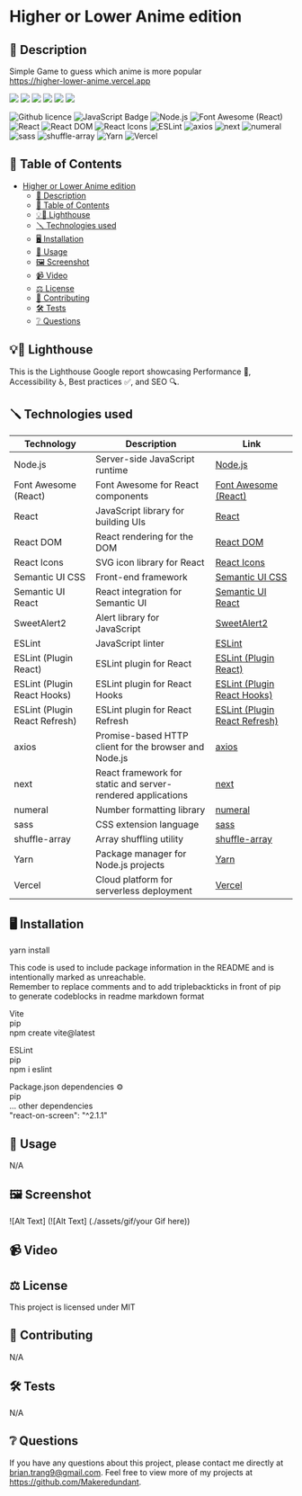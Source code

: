 # Higher or Lower Anime edition

## 📄 Description 
Simple Game to guess which anime is more popular  
https://higher-lower-anime.vercel.app 

![](https://forthebadge.com/images/badges/built-with-love.svg)
![](https://forthebadge.com/images/badges/uses-html.svg)
![](https://forthebadge.com/images/badges/made-with-javascript.svg)
![](https://forthebadge.com/images/badges/contains-cat-gifs.svg)
![](https://forthebadge.com/images/badges/powered-by-electricity.svg)
![](https://forthebadge.com/images/badges/makes-people-smile.svg)

![Github licence](http://img.shields.io/badge/license-MIT-blue.svg)
![JavaScript Badge](https://img.shields.io/badge/JavaScript-yellow.svg)
![Node.js](https://img.shields.io/badge/Node.js-18.2.0-green.svg)
![Font Awesome (React)](https://img.shields.io/badge/Font%20Awesome%20(React)-18.2.0-red.svg)
![React](https://img.shields.io/badge/React-18.2.0-blue.svg)
![React DOM](https://img.shields.io/badge/React%20DOM-18.2.0-blue.svg)
![React Icons](https://img.shields.io/badge/React%20Icons-18.2.0-blue.svg)
![ESLint](https://img.shields.io/badge/ESLint-18.2.0-green.svg)
![axios](https://img.shields.io/badge/axios-0.21.1-black.svg)
![next](https://img.shields.io/badge/next-14.1.4-brown.svg)
![numeral](https://img.shields.io/badge/numeral-2.0.6-silver.svg)
![sass](https://img.shields.io/badge/sass-1.32.8-pink.svg)
![shuffle-array](https://img.shields.io/badge/shuffle--array-1.0.1-white.svg)
![Yarn](https://img.shields.io/badge/Yarn-18.2.0-orange.svg)
![Vercel](https://img.shields.io/badge/Vercel-18.2.0-purple.svg)


## 📓 Table of Contents
- [Higher or Lower Anime edition](#higher-or-lower-anime-edition)
  - [📄 Description](#-description)
  - [📓 Table of Contents](#-table-of-contents)
  - [💡🏡 Lighthouse](#-lighthouse)
  - [🪛 Technologies used](#-technologies-used)
  - [🖥️ Installation](#️-installation)
  - [💬 Usage](#-usage)
  - [🖼️ Screenshot](#️-screenshot)
  - [📹 Video](#-video)
  - [⚖️ License](#️-license)
  - [🤝 Contributing](#-contributing)
  - [🛠️ Tests](#️-tests)
  - [❔ Questions](#-questions)

## 💡🏡 Lighthouse
This is the Lighthouse Google report showcasing Performance 🚀, Accessibility ♿️, Best practices ✅, and SEO 🔍.

## 🪛 Technologies used 
| Technology                  | Description                             | Link                                                   |
|-----------------------------|-----------------------------------------|--------------------------------------------------------|
| Node.js                     | Server-side JavaScript runtime          | [Node.js](https://nodejs.org/)                         |
| Font Awesome (React)        | Font Awesome for React components      | [Font Awesome (React)](https://fontawesome.com/)       |
| React                       | JavaScript library for building UIs    | [React](https://reactjs.org/)                          |
| React DOM                   | React rendering for the DOM            | [React DOM](https://reactjs.org/)                      |
| React Icons                 | SVG icon library for React             | [React Icons](https://react-icons.github.io/react-icons/) |
| Semantic UI CSS             | Front-end framework                    | [Semantic UI CSS](https://semantic-ui.com/)            |
| Semantic UI React           | React integration for Semantic UI      | [Semantic UI React](https://react.semantic-ui.com/)     |
| SweetAlert2                 | Alert library for JavaScript           | [SweetAlert2](https://sweetalert2.github.io/)          |
| ESLint                      | JavaScript linter                      | [ESLint](https://eslint.org/)                          |
| ESLint (Plugin React)       | ESLint plugin for React                | [ESLint (Plugin React)](https://eslint.org/)           |
| ESLint (Plugin React Hooks) | ESLint plugin for React Hooks          | [ESLint (Plugin React Hooks)](https://www.npmjs.com/package/eslint-plugin-react-hooks) |
| ESLint (Plugin React Refresh)| ESLint plugin for React Refresh       | [ESLint (Plugin React Refresh)](https://www.npmjs.com/package/eslint-plugin-react-refresh) |
| axios                       | Promise-based HTTP client for the browser and Node.js | [axios](https://github.com/axios/axios)       |
| next                        | React framework for static and server-rendered applications | [next](https://nextjs.org/)          |
| numeral                     | Number formatting library              | [numeral](http://numeraljs.com/)                       |
| sass                        | CSS extension language                 | [sass](https://sass-lang.com/)                         |
| shuffle-array               | Array shuffling utility                | [shuffle-array](https://www.npmjs.com/package/shuffle-array) |
| Yarn                        | Package manager for Node.js projects   | [Yarn](https://yarnpkg.com/)                           |
| Vercel                      | Cloud platform for serverless deployment | [Vercel](https://vercel.com/)                          |

    
## 🖥️ Installation 
 yarn install

This code is used to include package information in the README
and is intentionally marked as unreachable.  
Remember to replace comments and to add triplebackticks in front of pip  
to generate codeblocks in readme markdown format

Vite  
pip  
npm create vite@latest
  

ESLint  
pip  
npm i eslint  
  

Package.json dependencies ⚙️  
pip  
    ... other dependencies  
    "react-on-screen": "^2.1.1"  


## 💬 Usage 
N/A


## 🖼️ Screenshot
![Alt Text] (![Alt Text] (./assets/gif/your Gif here))


## 📹 Video
  
## ⚖️ License 
This project is licensed under MIT
  
## 🤝 Contributing 
N/A
  
## 🛠️ Tests
N/A
 
## ❔ Questions
If you have any questions about this project, please contact me directly at brian.trang9@gmail.com. Feel free to view more of my projects at https://github.com/Makeredundant.